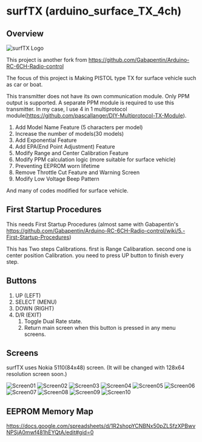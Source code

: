 # surfTX (arduino_surface_TX_4ch)

## Overview


![surfTX Logo](https://github.com/doohans/arduino_surface_TX_4ch/blob/master/Images/logo.png)

This project is another fork from https://github.com/Gabapentin/Arduino-RC-6CH-Radio-control

The focus of this project is Making PISTOL type TX for surface vehicle such as car or boat.

This transmitter does not have its own communication module. Only PPM output is supported. A separate PPM module is required to use this transmitter. In my case, I use 4 in 1 multiprotocol module(https://github.com/pascallanger/DIY-Multiprotocol-TX-Module).

1. Add Model Name Feature (5 characters per model)
2. Increase the number of models(30 models)
3. Add Exponential Feature
4. Add EPA(End Point Adjustment) Feature
5. Modify Range and Center Calibration Feature
6. Modify PPM calculation logic (more suitable for surface vehicle)
7. Preventing EEPROM worn lifetime
8. Remove Throttle Cut Feature and Warning Screen
9. Modify Low Voltage Beep Pattern


And many of codes modified for surface vehicle.


## First Startup Procedures

This needs First Startup Procedures (almost same with Gabapentin's https://github.com/Gabapentin/Arduino-RC-6CH-Radio-control/wiki/5.-First-Startup-Procedures)

This has Two steps Calibrations. first is Range Calibaration. second one is center position Calibration. you need to press UP button to finish every step. 

## Buttons

1. UP (LEFT)
2. SELECT (MENU)
3. DOWN (RIGHT)
4. D/R (EXIT)  
   1) Toggle Dual Rate state.
   2) Return main screen when this button is pressed in any menu screens.

## Screens
surfTX uses Nokia 5110(84x48) screen. (It will be changed with 128x64 resolution screen soon.)

![Screen01](https://github.com/doohans/arduino_surface_TX_4ch/blob/master/Images/screen01.jpg)
![Screen02](https://github.com/doohans/arduino_surface_TX_4ch/blob/master/Images/screen02.jpg)
![Screen03](https://github.com/doohans/arduino_surface_TX_4ch/blob/master/Images/screen03.jpg)
![Screen04](https://github.com/doohans/arduino_surface_TX_4ch/blob/master/Images/screen04.jpg)
![Screen05](https://github.com/doohans/arduino_surface_TX_4ch/blob/master/Images/screen05.jpg)
![Screen06](https://github.com/doohans/arduino_surface_TX_4ch/blob/master/Images/screen06.jpg)
![Screen07](https://github.com/doohans/arduino_surface_TX_4ch/blob/master/Images/screen07.jpg)
![Screen08](https://github.com/doohans/arduino_surface_TX_4ch/blob/master/Images/screen08.jpg)
![Screen09](https://github.com/doohans/arduino_surface_TX_4ch/blob/master/Images/screen09.jpg)
![Screen10](https://github.com/doohans/arduino_surface_TX_4ch/blob/master/Images/screen10.jpg)

## EEPROM Memory Map

https://docs.google.com/spreadsheets/d/1R2shopYCNBNx50pZLSfzXPBwvNPSjA0mwf481hEYQtA/edit#gid=0

